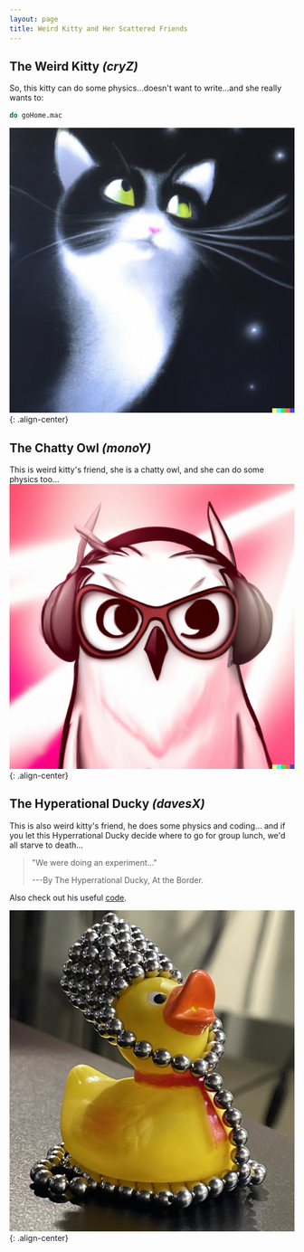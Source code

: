 ```yaml
---
layout: page
title: Weird Kitty and Her Scattered Friends
---
```


## The Weird Kitty  _(cryZ)_
So, this kitty can do some physics...doesn't want to write...and she really wants to:
```sh
do goHome.mac
```
![placeholder](/kitty.jpeg){: .align-center}

## The Chatty Owl  _(monoY)_
This is weird kitty's friend, she is a chatty owl, and she can do some physics too... 
![placeholder](/owl.jpeg){: .align-center}

## The Hyperational Ducky   _(davesX)_
This is also weird kitty's friend, he does some physics and coding... and if you let this Hyperrational Ducky decide where to go for group lunch, we'd all starve to death...
> "We were doing an experiment..."
> 
> ---By The Hyperrational Ducky, At the Border. 

Also check out his useful <a href="https://github.com/Dobrowod?tab=repositories">code</a>.

![placeholder](/duck.jpeg){: .align-center}
